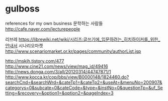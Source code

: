 # gulboss
references for my own business
문학하는 사람들
http://cafe.naver.com/lecturepeople

리브레
https://librewiki.net/wiki/시리즈:글쓰기에_입문하려는_히치하이커를_위한_안내서
시나리오마켓
http://www.scenariomarket.or.kr/pages/community/authorList.jsp

http://mskjh.tistory.com/477
http://www.cine21.com/news/view/mag_id/49416
http://news.donga.com/3/all/20120314/44747871/1
http://www.kocca.kr/cop/bbs/view/B0000148/1824460.do?searchCnd=&searchWrd=&cateTp1=&cateTp2=&useAt=&menuNo=200907&categorys=0&subcate=0&cateCode=&type=&instNo=0&questionTp=&uf_Setting=&recovery=&option1=&option2=&pageIndex=3
